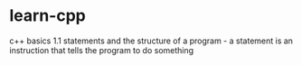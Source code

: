 # learn-cpp



c++ basics
  1.1 statements and the structure of a program
    - a statement is an instruction that tells the program to do something
